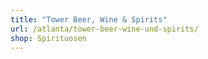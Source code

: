 ```yaml
---
title: "Tower Beer, Wine & Spirits"
url: /atlanta/tower-beer-wine-und-spirits/
shop: Spirituosen
---
```

